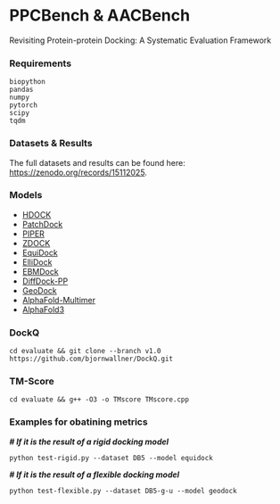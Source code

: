 # PPCBench & AACBench
Revisiting Protein-protein Docking: A Systematic Evaluation Framework

### Requirements
```
biopython
pandas
numpy
pytorch
scipy
tqdm
```

### Datasets & Results
The full datasets and results can be found here: https://zenodo.org/records/15112025.

### Models
- [HDOCK](http://hdock.phys.hust.edu.cn/)
- [PatchDock](https://bioinfo3d.cs.tau.ac.il/PatchDock/)
- [PIPER](https://cluspro.bu.edu/home.php)
- [ZDOCK](https://zdock.wenglab.org/software/)
- [EquiDock](https://github.com/octavian-ganea/equidock_public/)
- [ElliDock](https://github.com/yaledeus/ElliDock)
- [EBMDock](https://github.com/wuhuaijin/EBMDock)
- [DiffDock-PP](https://github.com/biocad/DiffDock-PP/)
- [GeoDock](https://github.com/Graylab/GeoDock)
- [AlphaFold-Multimer](https://github.com/deepmind/alphafold)
- [AlphaFold3](https://github.com/google-deepmind/alphafold3)

### DockQ

```
cd evaluate && git clone --branch v1.0 https://github.com/bjornwallner/DockQ.git
```

### TM-Score

```
cd evaluate && g++ -O3 -o TMscore TMscore.cpp
```

### Examples for obatining metrics
___# If it is the result of a rigid docking model___
```
python test-rigid.py --dataset DB5 --model equidock
```
___# If it is the result of a flexible docking model___
```
python test-flexible.py --dataset DB5-g-u --model geodock
```

